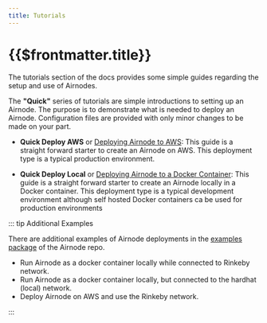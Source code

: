 ```yaml
---
title: Tutorials
---
```


# {{$frontmatter.title}}

The tutorials section of the docs provides some simple guides regarding the
setup and use of Airnodes.

The **"Quick"** series of tutorials are simple introductions to setting up an
Airnode. The purpose is to demonstrate what is needed to deploy an Airnode.
Configuration files are provided with only minor changes to be made on your
part.

- **Quick Deploy AWS** or [Deploying Airnode to AWS](./quick-deploy-aws/): This
  guide is a straight forward starter to create an Airnode on AWS. This
  deployment type is a typical production environment.

- **Quick Deploy Local** or
  [Deploying Airnode to a Docker Container](./quick-deploy-aws/): This guide is
  a straight forward starter to create an Airnode locally in a Docker container.
  This deployment type is a typical development environment although self hosted
  Docker containers ca be used for production environments

::: tip Additional Examples

There are additional examples of Airnode deployments in the
[examples package](https://github.com/api3dao/airnode/tree/v0.2/packages/airnode-examples)
of the Airnode repo.

- Run Airnode as a docker container locally while connected to Rinkeby network.
- Run Airnode as a docker container locally, but connected to the hardhat
  (local) network.
- Deploy Airnode on AWS and use the Rinkeby network.

:::
